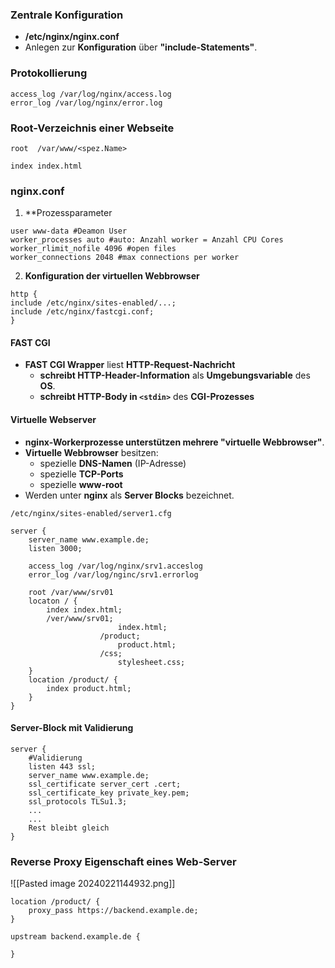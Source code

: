 ### Zentrale Konfiguration

- **/etc/nginx/nginx.conf**
- Anlegen zur **Konfiguration** über **"include-Statements"**.

### Protokollierung
```nginx
access_log /var/log/nginx/access.log
error_log /var/log/nginx/error.log
```

### Root-Verzeichnis einer Webseite
```nginx
root  /var/www/<spez.Name>

index index.html
```

### nginx.conf

1. **Prozessparameter
```nginx
user www-data #Deamon User
worker_processes auto #auto: Anzahl worker = Anzahl CPU Cores
worker_rlimit_nofile 4096 #open files
worker_connections 2048 #max connections per worker
```

2. **Konfiguration der virtuellen Webbrowser**

```nginx
http {
include /etc/nginx/sites-enabled/...;
include /etc/nginx/fastcgi.conf;
}
```

#### FAST CGI

- **FAST CGI Wrapper** liest **HTTP-Request-Nachricht**
	- **schreibt HTTP-Header-Information** als **Umgebungsvariable** des **OS**.
	- **schreibt HTTP-Body in `<stdin>`** des **CGI-Prozesses**

#### Virtuelle Webserver

- **nginx-Workerprozesse unterstützen mehrere "virtuelle Webbrowser"**.
- **Virtuelle Webbrowser** besitzen:
	- spezielle **DNS-Namen** (IP-Adresse)
	- spezielle **TCP-Ports**
	- spezielle **www-root**
- Werden unter **nginx** als **Server Blocks** bezeichnet.
```nginx
/etc/nginx/sites-enabled/server1.cfg

server {
	server_name www.example.de;
	listen 3000;

	access_log /var/log/nginx/srv1.acceslog
	error_log /var/log/nginc/srv1.errorlog
	
	root /var/www/srv01
	locaton / {
		index index.html;
		/ver/www/srv01;
						index.html;
					/product;
						product.html;
					/css;
						stylesheet.css;
	}
	location /product/ {
		index product.html;
	}
}
```

#### Server-Block mit Validierung
```nginx
server {
	#Validierung
	listen 443 ssl;
	server_name www.example.de;
	ssl_certificate server_cert .cert;
	ssl_certificate_key private_key.pem;
	ssl_protocols TLSu1.3;
	...
	...
	Rest bleibt gleich
}
```

### Reverse Proxy Eigenschaft eines Web-Server
![[Pasted image 20240221144932.png]]
```nginx
location /product/ {
	proxy_pass https://backend.example.de;
}

upstream backend.example.de {
	
}
```
